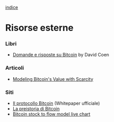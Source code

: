 [indice](README.md)
# Risorse esterne
### Libri
* [Domande e risposte su Bitcoin](https://qabitcoin.davidcoen.it/product/domande-e-risposte-su-bitcoin-versione-cartacea/) by David Coen

### Articoli
* [Modeling Bitcoin's Value with Scarcity](https://medium.com/@100trillionUSD/modeling-bitcoins-value-with-scarcity-91fa0fc03e25)

### Siti
* [Il protocollo Bitcoin](https://bitcoin.org/bitcoin.pdf) (Whitepaper ufficiale)
* [La preistoria di Bitcoin](https://btc.onosendai.eu/prehistory)
* [Bitcoin stock to flow model live chart](https://digitalik.net/btc/)
